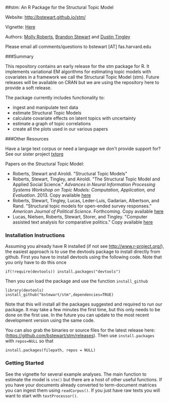##stm: An R Package for the Structural Topic Model

Website: http://bstewart.github.io/stm/

Vignette: [Here](https://github.com/bstewart/stm/blob/master/vignettes/stmVignette.pdf)

Authors: [Molly Roberts](http://scholar.harvard.edu/mroberts), [Brandon Stewart](http://scholar.harvard.edu/bstewart) and [Dustin Tingley](http://scholar.harvard.edu/dtingley)

Please email all comments/questions to bstewart [AT] fas.harvard.edu

###Summary

This repository contains an early release for the stm package for R.  It implements variational EM algorithms for estimating topic models with covariates in a framework we call the Structural Topic Model (stm). Future releases will be available on CRAN but we are using the repository here to provide a soft release.

The package currently includes functionality to:
* ingest and manipulate text data
* estimate Structural Topic Models
* calculate covariate effects on latent topics with uncertainty
* estimate a graph of topic correlations
* create all the plots used in our various papers

###Other Resources

Have a large text corpus or need a language we don't provide support for?  See our sister project [txtorg](http://txtorg.org)

Papers on the Structural Topic Model:
* Roberts, Stewart and Airoldi. "Structural Topic Models"
* Roberts, Stewart, Tingley, and Airoldi. "The Structural Topic Model and Applied Social Science." *Advances in Neural Information Processing Systems Workshop on Topic Models: Computation, Application, and Evaluation*. 2013. Copy available [here](http://scholar.harvard.edu/files/bstewart/files/stmnips2013.pdf)
* Roberts, Stewart, Tingley, Lucas, Leder-Luis, Gadarian, Albertson, and Rand. "Structural topic models for open-ended survey responses." *American Journal of Political Science*. Forthcoming. Copy available [here](http://scholar.harvard.edu/files/dtingley/files/topicmodelsopenendedexperiments.pdf)
* Lucas, Nielsen, Roberts, Stewart, Storer, and Tingley. "Computer assisted text analysis for comparative politics." Copy available [here](http://scholar.harvard.edu/files/dtingley/files/comparativepoliticstext.pdf)

### Installation Instructions
Assuming you already have R installed (if not see http://www.r-project.org/), the easiest
approach is to use the devtools package to install directly from github.  First you have 
to install devtools using the following code.  Note that you only have to do this once
```  
if(!require(devtools)) install.packages("devtools")
```   
Then you can load the package and use the function `install_github`

```
library(devtools)
install_github("bstewart/stm",dependencies=TRUE)
```

Note that this will install all the packages suggested and required to run our package.  It may take a few minutes the first time, but this only needs to be done on the first use.  In the future you can update to the most recent development version using the same code. 

You can also grab the binaries or source files for the latest release here: (https://github.com/bstewart/stm/releases).  Then use `install.packages` with `repos=NULL` so that
```
install.packages(filepath, repos = NULL)
```    

### Getting Started
See the vignette for several example analyses.  The main function to estimate the model is `stm()` but there are a host of other useful functions.  If you have your documents already converted to term-document matrices you can ingest them using `readCorpus()`.  If you just have raw texts you will want to start with `textProcessor()`.
